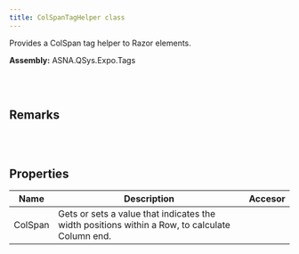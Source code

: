 ```yaml
---
title: ColSpanTagHelper class
---
```


Provides a ColSpan tag helper to Razor elements.

**Assembly:** ASNA.QSys.Expo.Tags

<br>
<br>

## Remarks

<br>
<br>

## Properties

| Name | Description | Accesor
| --- | --- | ---
| ColSpan | Gets or sets a value that indicates the width positions within a Row, to calculate Column end. | 

<br>
<br>

